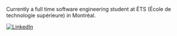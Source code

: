 Currently a full time software engineering student at ÉTS (École de technologie supérieure) in Montréal.

[![LinkedIn](https://img.shields.io/badge/linkedin-%230077B5.svg?style=for-the-badge&logo=linkedin&logoColor=white)](https://www.linkedin.com/in/danickblouin/)
